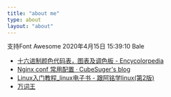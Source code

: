 ```yaml
---
title: "about me"
type: about
layout: "about"
---
```

<i class="fa fa-pencil"></i>支持Font Awesome
2020年4月15日 15:39:10
Bale

- [十六进制颜色代码表，图表及调色板 - Encycolorpedia](!https://encycolorpedia.cn/)
- [Nginx conf 常用配置 · CubeSuger's blog](https://kunkuntang.github.io/2019/07/15/nginx-commmand-record/)
- [Linux入门教程_linux电子书 - 跟阿铭学linux(第2版)](http://www.apelearn.com/study_v2/)
- [万词王](https://wantwords.thunlp.org/home/)